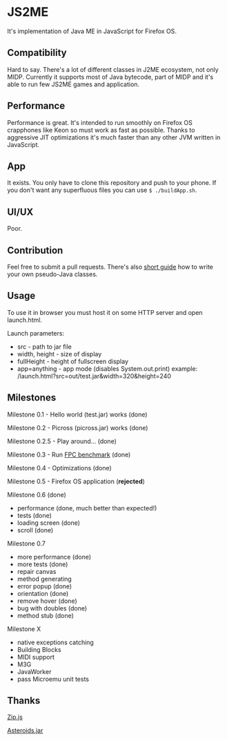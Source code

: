 JS2ME
=============

It's implementation of Java ME in JavaScript for Firefox OS.

Compatibility
---------------
Hard to say. There's a lot of different classes in J2ME ecosystem, not only MIDP. Currently it supports most of Java bytecode, part of MIDP and it's able to run few JS2ME games and application.

Performance
---------------
Performance is great. It's intended to run smoothly on Firefox OS crapphones like Keon so must work as fast as possible. Thanks to aggressive JIT optimizations it's much faster than any other JVM written in JavaScript.

App
-------
It exists. You only have to clone this repository and push to your phone. If you don't want any superfluous files you can use `$ ./buildApp.sh`.

UI/UX
-------
Poor.

Contribution
--------------
Feel free to submit a pull requests. There's also [short guide](tree/master/js/me) how to write your own pseudo-Java classes.

Usage
-------------------
To use it in browser you must host it on some HTTP server and open launch.html.

Launch parameters:
* src - path to jar file
* width, height - size of display
* fullHeight - height of fullscreen display
* app=anything - app mode (disables System.out.print)
example: /launch.html?src=out/test.jar&width=320&height=240

Milestones
--------------
Milestone 0.1 - Hello world (test.jar) works (done)

Milestone 0.2 - Picross (picross.jar) works (done)

Milestone 0.2.5 - Play around... (done)

Milestone 0.3 - Run [FPC benchmark](http://www.dpsoftware.org/) (done)

Milestone 0.4 - Optimizations (done)

Milestone 0.5 - Firefox OS application (**rejected**)

Milestone 0.6 (done)

 * performance (done, much better than expected!)
 * tests (done)
 * loading screen (done)
 * scroll (done)

Milestone 0.7

 * more performance (done)
 * more tests (done)
 * repair canvas
 * method generating
 * error popup (done)
 * orientation (done)
 * remove hover (done)
 * bug with doubles (done)
 * method stub (done)

Milestone X

 * native exceptions catching
 * Building Blocks
 * MIDI support
 * M3G
 * JavaWorker
 * pass Microemu unit tests

Thanks
-----------
[Zip.js](https://github.com/gildas-lormeau/zip.js)

[Asteroids.jar](http://jfdoue.free.fr/index.html)

